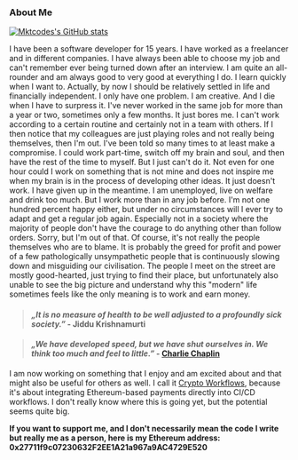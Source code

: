 ### About Me

[![Mktcodes's GitHub stats](https://github-readme-stats.vercel.app/api?username=mktcode&show_icons=true)](https://github.com/anuraghazra/github-readme-stats)

I have been a software developer for 15 years. I have worked as a freelancer and in different companies. I have always been able to choose my job and can't remember ever being turned down after an interview. I am quite an all-rounder and am always good to very good at everything I do. I learn quickly when I want to. Actually, by now I should be relatively settled in life and financially independent. I only have one problem. I am creative. And I die when I have to surpress it. I've never worked in the same job for more than a year or two, sometimes only a few months. It just bores me. I can't work according to a certain routine and certainly not in a team with others. If I then notice that my colleagues are just playing roles and not really being themselves, then I'm out. I've been told so many times to at least make a compromise. I could work part-time, switch off my brain and soul, and then have the rest of the time to myself. But I just can't do it. Not even for one hour could I work on something that is not mine and does not inspire me when my brain is in the process of developing other ideas. It just doesn't work. I have given up in the meantime. I am unemployed, live on welfare and drink too much. But I work more than in any job before. I'm not one hundred percent happy either, but under no circumstances will I ever try to adapt and get a regular job again. Especially not in a society where the majority of people don't have the courage to do anything other than follow orders. Sorry, but I'm out of that. Of course, it's not really the people themselves who are to blame. It is probably the greed for profit and power of a few pathologically unsympathetic people that is continuously slowing down and misguiding our civilisation. The people I meet on the street are mostly good-hearted, just trying to find their place, but unfortunately also unable to see the big picture and understand why this "modern" life sometimes feels like the only meaning is to work and earn money.

> #### *„It is no measure of health to be well adjusted to a profoundly sick society.”* - Jiddu Krishnamurti

> #### *„We have developed speed, but we have shut ourselves in. We think too much and feel to little.”* - [Charlie Chaplin](https://www.youtube.com/watch?v=J7GY1Xg6X20)

I am now working on something that I enjoy and am excited about and that might also be useful for others as well. I call it [Crypto Workflows](https://crypto-workflows.github.io), because it's about integrating Ethereum-based payments directly into CI/CD workflows. I don't really know where this is going yet, but the potential seems quite big.

**If you want to support me, and I don't necessarily mean the code I write but really me as a person, here is my Ethereum address:
0x27711f9c07230632F2EE1A21a967a9AC4729E520**
